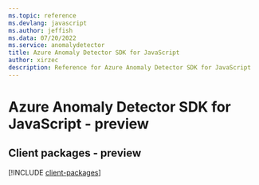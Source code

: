 ```yaml
---
ms.topic: reference
ms.devlang: javascript
ms.author: jeffish
ms.data: 07/20/2022
ms.service: anomalydetector
title: Azure Anomaly Detector SDK for JavaScript
author: xirzec
description: Reference for Azure Anomaly Detector SDK for JavaScript
---
```

# Azure Anomaly Detector SDK for JavaScript - preview

## Client packages - preview
[!INCLUDE [client-packages](anomaly-detector-client-index.md)]
